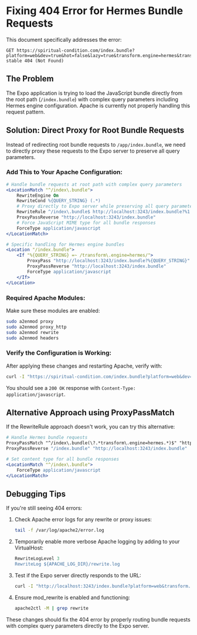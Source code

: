 # Fixing 404 Error for Hermes Bundle Requests

This document specifically addresses the error:

```
GET https://spiritual-condition.com/index.bundle?platform=web&dev=true&hot=false&lazy=true&transform.engine=hermes&transform.routerRoot=app&unstable_transformProfile=hermes-stable 404 (Not Found)
```

## The Problem

The Expo application is trying to load the JavaScript bundle directly from the root path (`/index.bundle`) with complex query parameters including Hermes engine configuration. Apache is currently not properly handling this request pattern.

## Solution: Direct Proxy for Root Bundle Requests

Instead of redirecting root bundle requests to `/app/index.bundle`, we need to directly proxy these requests to the Expo server to preserve all query parameters.

### Add This to Your Apache Configuration:

```apache
# Handle bundle requests at root path with complex query parameters
<LocationMatch "^/index\.bundle">
    RewriteEngine On
    RewriteCond %{QUERY_STRING} (.*)
    # Proxy directly to Expo server while preserving all query parameters
    RewriteRule ^/index\.bundle$ http://localhost:3243/index.bundle?%1 [P,L]
    ProxyPassReverse "http://localhost:3243/index.bundle"
    # Force JavaScript MIME type for all bundle responses
    ForceType application/javascript
</LocationMatch>

# Specific handling for Hermes engine bundles
<Location "/index.bundle">
    <If "%{QUERY_STRING} =~ /transform\.engine=hermes/">
        ProxyPass "http://localhost:3243/index.bundle?%{QUERY_STRING}"
        ProxyPassReverse "http://localhost:3243/index.bundle"
        ForceType application/javascript
    </If>
</Location>
```

### Required Apache Modules:

Make sure these modules are enabled:

```bash
sudo a2enmod proxy
sudo a2enmod proxy_http
sudo a2enmod rewrite
sudo a2enmod headers
```

### Verify the Configuration is Working:

After applying these changes and restarting Apache, verify with:

```bash
curl -I "https://spiritual-condition.com/index.bundle?platform=web&dev=true&transform.engine=hermes"
```

You should see a `200 OK` response with `Content-Type: application/javascript`.

## Alternative Approach using ProxyPassMatch

If the RewriteRule approach doesn't work, you can try this alternative:

```apache
# Handle Hermes bundle requests
ProxyPassMatch "^/index\.bundle(\?.*transform\.engine=hermes.*)$" "http://localhost:3243/index.bundle$1"
ProxyPassReverse "/index.bundle" "http://localhost:3243/index.bundle"

# Set content type for all bundle responses
<LocationMatch "^/index\.bundle">
    ForceType application/javascript
</LocationMatch>
```

## Debugging Tips

If you're still seeing 404 errors:

1. Check Apache error logs for any rewrite or proxy issues:
   ```bash
   tail -f /var/log/apache2/error.log
   ```

2. Temporarily enable more verbose Apache logging by adding to your VirtualHost:
   ```apache
   RewriteLogLevel 3
   RewriteLog ${APACHE_LOG_DIR}/rewrite.log
   ```

3. Test if the Expo server directly responds to the URL:
   ```bash
   curl -I "http://localhost:3243/index.bundle?platform=web&transform.engine=hermes"
   ```

4. Ensure mod_rewrite is enabled and functioning:
   ```bash
   apache2ctl -M | grep rewrite
   ```

These changes should fix the 404 error by properly routing bundle requests with complex query parameters directly to the Expo server.